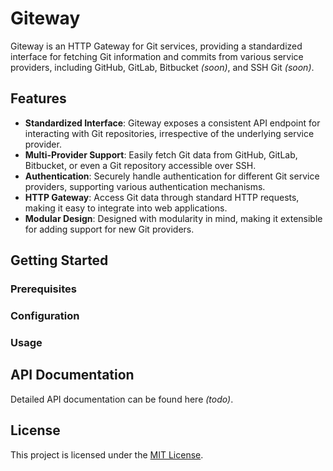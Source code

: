 # Giteway

Giteway is an HTTP Gateway for Git services, providing a standardized interface for fetching Git information and commits from various service providers, including GitHub, GitLab, Bitbucket *(soon)*, and SSH Git *(soon)*.

## Features

- **Standardized Interface**: Giteway exposes a consistent API endpoint for interacting with Git repositories, irrespective of the underlying service provider.
- **Multi-Provider Support**: Easily fetch Git data from GitHub, GitLab, Bitbucket, or even a Git repository accessible over SSH.
- **Authentication**: Securely handle authentication for different Git service providers, supporting various authentication mechanisms.
- **HTTP Gateway**: Access Git data through standard HTTP requests, making it easy to integrate into web applications.
- **Modular Design**: Designed with modularity in mind, making it extensible for adding support for new Git providers.

## Getting Started

### Prerequisites

### Configuration

### Usage

## API Documentation

Detailed API documentation can be found here *(todo)*.

## License

This project is licensed under the [MIT License](./LICENSE).
